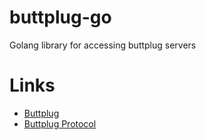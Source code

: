 # buttplug-go
Golang library for accessing buttplug servers

# Links
- [Buttplug](https://buttplug.io)
- [Buttplug Protocol](https://buttplug-spec.docs.buttplug.io/)